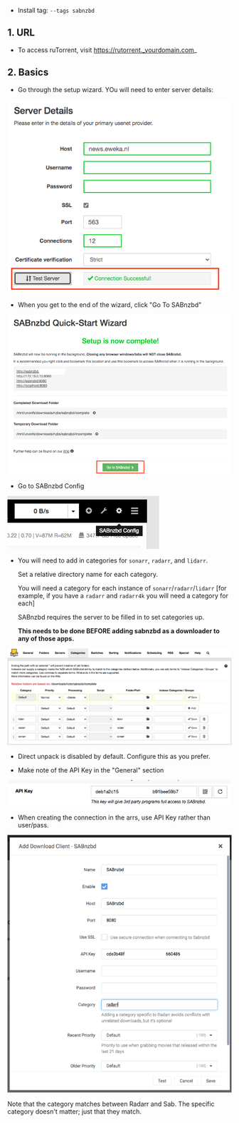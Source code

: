 - Install tag: `--tags sabnzbd`

## 1. URL

- To access ruTorrent, visit https://rutorrent._yourdomain.com_

## 2. Basics

- Go through the setup wizard.  YOu will need to enter server details:

![](../images/sabnzbd/02-sabnzbd.png)

- When you get to the end of the wizard, click "Go To SABnzbd"

![](../images/sabnzbd/03-sabnzbd.png)

- Go to SABnzbd Config

![](../images/sabnzbd/04-sabnzbd.png)

- You will need to add in categories for `sonarr`, `radarr`, and `lidarr`. 

  Set a relative directory name for each category.  
  
  You will need a category for each instance of `sonarr`/`radarr`/`lidarr` [for example, if you have a `radarr` and `radarr4k` you will need a category for each]
  
  SABnzbd requires the server to be filled in to set categories up.
  
  **This needs to be done BEFORE adding sabnzbd as a downloader to any of those apps.**

![](../images/sabnzbd/05-sabnzbd.png)

- Direct unpack is disabled by default. Configure this as you prefer.

- Make note of the API Key in the "General" section

![](../images/sabnzbd/06-sabnzbd.png)

- When creating the connection in the arrs, use API Key rather than user/pass.

![](../images/sabnzbd/07-sabnzbd.png)

   Note that the category matches between Radarr and Sab.  The specific category doesn't matter; just that they match.